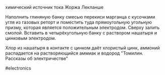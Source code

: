 химический источник тока Жоржа Лекланше

Наполнить глиняную банку смесью перекиси марганца с кусочками угля из газовых реторт и поместить туда прямоугольную угольную призму, которая является положительным электродом. Сверху залить смолой. Вставить в четырёхугольную банку с раствором нашатыря и цинковым электродом.

Хлор из нашатыря в контакте с цинком даёт хлористый цинк, аммоний распадается на растворяющийся аммиак и водород
"Томилин. Рассказы об электричестве"

#electronics 